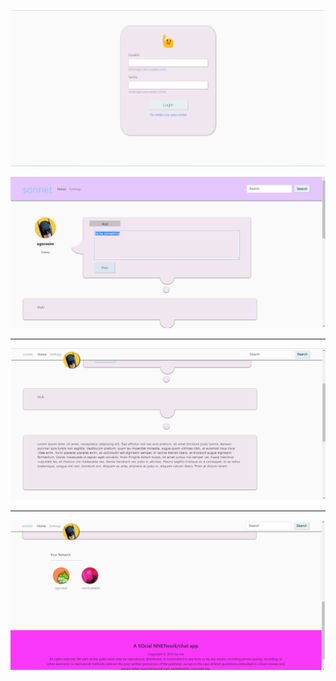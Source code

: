 ![alt text](/sonnetprint.png)

![alt text](/sonnet1.png)


-----------

![alt text](/sonnet2.png)

-----------

![alt text](/sonnet4.png)

